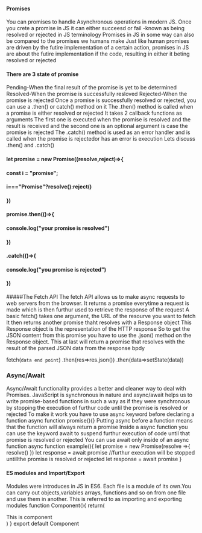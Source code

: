 #### Promises
You can promises to handle Asynchronous operations in modern JS.
Once you crete a promise in JS it can either succeesd or fail -known as being resolved or rejected in JS terminology
Promises in JS in some way can also be compared to the promises we humans make
Just like human promises are driven by the futire implementation of a certain action, promises in JS are about the futire implementation if the code, resulting in either it beting resolved or rejected
#### There are 3 state of promise
Pending-When the final result of the promise is yet to be determined
Resolved-When the promise is successfully resloved
Rejected-When the promise is rejected
Once a promise is successfully resolved or rejected, you can use a .then() or catch() method on it
The .then() method is called when a promise is either resolved or rejected
It takes 2 callback functions as arguments
The first one is executed when the promise is resolved and the result is received and the second one is an optional argument is case the promise is rejected
The .catch() method is used as an error handler and is called when the promise is rejectedor has an error is execution
Lets discuss .then() and .catch()
#### let promise = new  Promise((resolve,reject)=>{
#### const i = "promise";
#### i==="Promise"?resolve():reject()
#### })
#### promise.then(()=>{
#### console.log("your promise is resolved")
#### })
#### .catch(()=>{
#### console.log("you promise is rejected")
#### })

#####The Fetch API 
The fetch API allows us to make async requests to web servers from the browser.
It returns a promise everytime a request is made which is then furthur used to retrieve the response of the request
A basic fetch() takes one argument, the URL of the resourve you want to fetch
It then returns another promise thaht resolves with a Response object
This Response object is the representation of the HTTP response
So to get the JSON content from this promise you have to use the .json() method on the Response object.
This at last will return a promise that resolves with the result of the parsed JSON data from the response bpdy

fetch(`data end point`)
.then(res=>res.json())
.then(data=>setState(data))

### Async/Await
Async/Await functionality provides a better and cleaner way to deal with Promises.
JavaScript is synchronous in nature and async/await helps us to write promise-based functions in such a way as if they were synchronous by stopping the execution of furthur code until the promise is resolved or rejected
To make it work you have to use async keyword before declaring a function
async function promise(){}
Putting async before a function means that the function will always return a promise
Inside a async function you can use the keyword await to suspend furthur execution of code until that promise is resolved or rejected
You can use await only inside of an async function
async function example(){
let promise = new Promise(resolve =>{
resolve()
})
let response = await promise  //furthur execution will be stopped untillthe promise is resolved or rejected
let response = await promise 
}
#### ES modules and Import/Export
Modules were introduces in JS in ES6. Each file is a module of its own.You can carry out objects,variables arrays, functions and so on from one file and use them in another.
This is referred to as importing and exporting modules
function Component(){
return(
<div>This is component</div>)
}
export default Component








 







